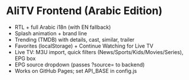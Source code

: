 # AliTV Frontend (Arabic Edition)

- RTL + full Arabic i18n (with EN fallback)
- Splash animation + brand line
- Trending (TMDB) with details, cast, similar, trailer
- Favorites (localStorage) + Continue Watching for Live TV
- Live TV: M3U import, quick filters (News/Sports/Kids/Movies/Series), EPG box
- EPG source dropdown (passes ?source= to backend)
- Works on GitHub Pages; set API_BASE in config.js
